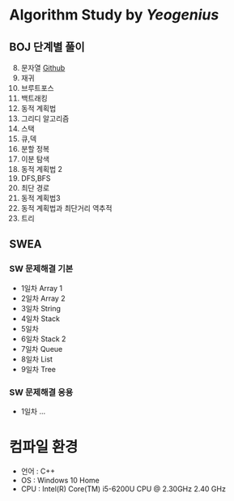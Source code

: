 # Algorithm Study by *Yeogenius*
## BOJ 단계별 풀이
08. 문자열 [Github](https://github.com/yeojini/Algorithm/tree/master/BOJ/8.%EB%AC%B8%EC%9E%90%EC%97%B4)
10. 재귀
11. 브루트포스
13. 백트래킹
14. 동적 계획법
15. 그리디 알고리즘
17. 스택
18. 큐,덱
19. 분할 정복
20. 이분 탐색
22. 동적 계획법 2
23. DFS,BFS
24. 최단 경로
25. 동적 계획법3
26. 동적 계획법과 최단거리 역추적
27. 트리

## SWEA
### SW 문제해결 기본
- 1일차 Array 1
- 2일차 Array 2
- 3일차 String
- 4일차 Stack
- 5일차
- 6일차 Stack 2
- 7일차 Queue
- 8일차 List
- 9일차 Tree
### SW 문제해결 응용
- 1일차 ...
# 컴파일 환경
- 언어 : C++
- OS : Windows 10 Home
- CPU : Intel(R) Core(TM) i5-6200U CPU @ 2.30GHz 2.40 GHz
